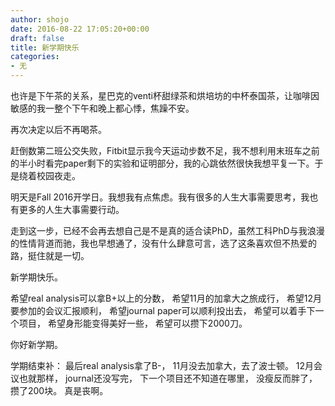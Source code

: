 ```yaml
---
author: shojo
date: 2016-08-22 17:05:20+00:00
draft: false
title: 新学期快乐
categories:
- 无
---
```


也许是下午茶的关系，星巴克的venti杯甜绿茶和烘培坊的中杯泰国茶，让咖啡因敏感的我一整个下午和晚上都心悸，焦躁不安。

再次决定以后不再喝茶。

赶倒数第二班公交失败，Fitbit显示我今天运动步数不足，我不想利用末班车之前的半小时看完paper剩下的实验和证明部分，我的心跳依然很快我想平复一下。于是绕着校园夜走。

明天是Fall 2016开学日。我想我有点焦虑。我有很多的人生大事需要思考，我也有更多的人生大事需要行动。

走到这一步，已经不会再去想自己是不是真的适合读PhD，虽然工科PhD与我浪漫的性情背道而驰，我也早想通了，没有什么肆意可言，选了这条喜欢但不热爱的路，挺住就是一切。

新学期快乐。

希望real analysis可以拿B+以上的分数，
希望11月的加拿大之旅成行，
希望12月要参加的会议汇报顺利，
希望journal paper可以顺利投出去，
希望可以着手下一个项目，
希望身形能变得美好一些，
希望可以攒下2000刀。

你好新学期。

学期结束补：
最后real analysis拿了B-，
11月没去加拿大，去了波士顿。
12月会议也就那样，
journal还没写完，
下一个项目还不知道在哪里，
没瘦反而胖了，
攒了200块。
真是丧啊。
